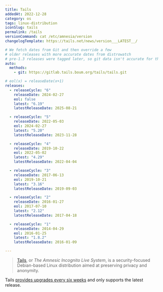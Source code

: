 ```yaml
---
title: Tails
addedAt: 2022-12-28
category: os
tags: linux-distribution
iconSlug: tails
permalink: /tails
versionCommand: cat /etc/amnesia/version
changelogTemplate: https://tails.net/news/version___LATEST__/

# We fetch dates from Git and then override a few
# older releases with more accurate dates from distrowatch
# pre-1.3 releases were tagged later, so git data isn't accurate for those.
auto:
  methods:
    - git: https://gitlab.tails.boum.org/tails/tails.git

# eol(x) = releaseDate(x+1)
releases:
  - releaseCycle: "6"
    releaseDate: 2024-02-27
    eol: false
    latest: "6.19"
    latestReleaseDate: 2025-08-21

  - releaseCycle: "5"
    releaseDate: 2022-05-03
    eol: 2024-02-27
    latest: "5.20"
    latestReleaseDate: 2023-11-28

  - releaseCycle: "4"
    releaseDate: 2019-10-22
    eol: 2022-05-02
    latest: "4.29"
    latestReleaseDate: 2022-04-04

  - releaseCycle: "3"
    releaseDate: 2017-06-13
    eol: 2019-10-21
    latest: "3.16"
    latestReleaseDate: 2019-09-03

  - releaseCycle: "2"
    releaseDate: 2016-01-27
    eol: 2017-07-10
    latest: "2.12"
    latestReleaseDate: 2017-04-18

  - releaseCycle: "1"
    releaseDate: 2014-04-29
    eol: 2016-01-25
    latest: "1.8.2"
    latestReleaseDate: 2016-01-09

---
```


> [Tails](https://tails.net/about/), or _The Amnesic Incognito Live System_, is a
> security-focused Debian-based Linux distribution aimed at preserving privacy and anonymity.

Tails [provides upgrades every six weeks](https://tails.net/support/faq/#upgrade) and only
supports the latest release.
